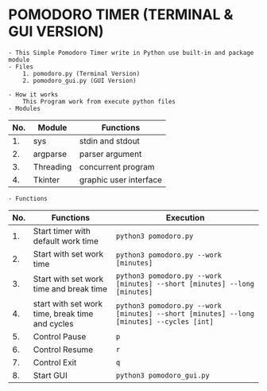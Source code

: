 # POMODORO TIMER (TERMINAL & GUI VERSION)
    - This Simple Pomodoro Timer write in Python use built-in and package module 
    - Files 
        1. pomodoro.py (Terminal Version)
        2. pomodoro_gui.py (GUI Version)

    - How it works 
        This Program work from execute python files 
    - Modules 

| No. | Module | Functions           |
|-----|--------|----------------------|
| 1.  | sys    | stdin and stdout |
| 2.  | argparse | parser argument |
| 3.  | Threading | concurrent program |
| 4.  | Tkinter | graphic user interface |

    - Functions
    
| No. | Functions | Execution |
|-----|-----------|-----------|
| 1.  | Start timer with default work time | ```python3 pomodoro.py ```|
| 2.  | Start with set work time | ```python3 pomodoro.py --work [minutes]``` |
| 3.  | Start with set work time and break time | ```python3 pomodoro.py --work [minutes] --short [minutes] --long [minutes]``` |
| 4.  | start with set work time, break time and cycles |```python3 pomodoro.py --work [minutes] --short [minutes] --long [minutes] --cycles [int]``` |
| 5.  | Control Pause | ```p``` |
| 6.  | Control Resume | ```r``` |
| 7.  | Control Exit | ```q``` |
| 8.  | Start GUI | ```python3 pomodoro_gui.py``` |


